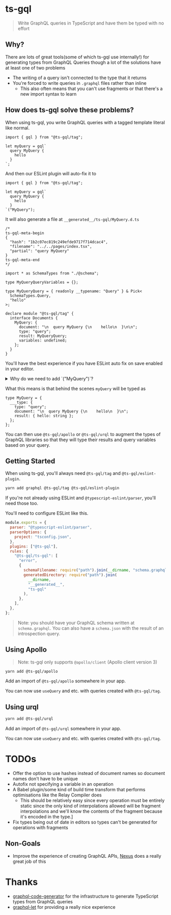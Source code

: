 # ts-gql

> Write GraphQL queries in TypeScript and have them be typed with no effort

## Why?

There are lots of great tools(some of which ts-gql use internally!) for generating types from GraphQL Queries though a lot of the solutions have at least one of two problems

- The writing of a query isn't connected to the type that it returns
- You're forced to write queries in `.graphql` files rather than inline
  - This also often means that you can't use fragments or that there's a new import syntax to learn

## How does ts-gql solve these problems?

When using ts-gql, you write GraphQL queries with a tagged template literal like normal.

```tsx
import { gql } from "@ts-gql/tag";

let myQuery = gql`
  query MyQuery {
    hello
  }
`;
```

And then our ESLint plugin will auto-fix it to

```tsx
import { gql } from "@ts-gql/tag";

let myQuery = gql`
  query MyQuery {
    hello
  }
`("MyQuery");
```

It will also generate a file at `__generated__/ts-gql/MyQuery.d.ts`

```tsx
/*
ts-gql-meta-begin
{
  "hash": "1b2c07ec819c249efde9717f714dcac4",
  "filename": "../../pages/index.tsx",
  "partial": "query MyQuery"
}
ts-gql-meta-end
*/

import * as SchemaTypes from "./@schema";

type MyQueryQueryVariables = {};

type MyQueryQuery = { readonly __typename: "Query" } & Pick<
  SchemaTypes.Query,
  "hello"
>;

declare module "@ts-gql/tag" {
  interface Documents {
    MyQuery: {
      document: "\n  query MyQuery {\n    hello\n  }\n\n";
      type: "query";
      result: MyQueryQuery;
      variables: undefined;
    };
  }
}
```

You'll have the best experience if you have ESLint auto fix on save enabled in your editor.

<details>

<summary>Why do we need to add `("MyQuery")`?</summary>

TypeScript doesn't currently type tagged template literals with literal string types so we have to add `("MyQuery")` though there are [issues](https://github.com/microsoft/TypeScript/issues/16552) [discussing](https://github.com/microsoft/TypeScript/issues/31422) [it](https://github.com/microsoft/TypeScript/issues/33304) which would remove the need for this.

</details>

What this means is that behind the scenes `myQuery` will be typed as

```tsx
type MyQuery = {
  ___type: {
    type: "query";
    document: "\n  query MyQuery {\n    hello\n  }\n";
    result: { hello: string };
  };
};
```

You can then use `@ts-gql/apollo` or `@ts-gql/urql` to augment the types of GraphQL libraries so that they will type their results and query variables based on your query.

## Getting Started

When using ts-gql, you'll always need `@ts-gql/tag` and `@ts-gql/eslint-plugin`.

```bash
yarn add graphql @ts-gql/tag @ts-gql/eslint-plugin
```

If you're not already using ESLint and `@typescript-eslint/parser`, you'll need those too.

You'll need to configure ESLint like this.

```js
module.exports = {
  parser: "@typescript-eslint/parser",
  parserOptions: {
    project: "tsconfig.json",
  },
  plugins: ["@ts-gql"],
  rules: {
    "@ts-gql/ts-gql": [
      "error",
      {
        schemaFilename: require("path").join(__dirname, "schema.graphql"),
        generatedDirectory: require("path").join(
          __dirname,
          "__generated__",
          "ts-gql"
        ),
      },
    ],
  },
};
```

> Note: you should have your GraphQL schema written at `schema.graphql`. You can also have a `schema.json` with the result of an introspection query.

## Using Apollo

> Note: ts-gql only supports `@apollo/client` (Apollo client version 3)

```bash
yarn add @ts-gql/apollo
```

Add an import of `@ts-gql/apollo` somewhere in your app.

You can now use `useQuery` and etc. with queries created with `@ts-gql/tag`.

## Using urql

```bash
yarn add @ts-gql/urql
```

Add an import of `@ts-gql/urql` somewhere in your app.

You can now use `useQuery` and etc. with queries created with `@ts-gql/tag`.

# TODOs

- Offer the option to use hashes instead of document names so document names don't have to be unique
- Autofix not specifying a variable in an operation
- A Babel plugin/some kind of build time transform that performs optimisations like the Relay Compiler does
  - This should be relatively easy since every operation must be entirely static since the only kind of interpolations allowed will be fragment interpolations and we'll know the contents of the fragment because it's encoded in the type.]
- Fix types being out of date in editors so types can't be generated for operations with fragments

## Non-Goals

- Improve the experience of creating GraphQL APIs, [Nexus](https://www.nexusjs.org/) does a really great job of this

# Thanks

- [graphql-code-generator](https://github.com/dotansimha/graphql-code-generator) for the infrastructure to generate TypeScript types from GraphQL queries
- [graphql-let](https://github.com/piglovesyou/graphql-let) for providing a really nice experience
